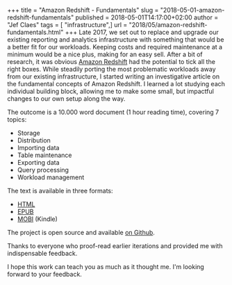 +++
title = "Amazon Redshift - Fundamentals"
slug = "2018-05-01-amazon-redshift-fundamentals"
published = 2018-05-01T14:17:00+02:00
author = "Jef Claes"
tags = [ "infrastructure",]
url = "2018/05/amazon-redshift-fundamentals.html"
+++
Late 2017, we set out to replace and upgrade our existing reporting and
analytics infrastructure with something that would be a better fit for
our workloads. Keeping costs and required maintenance at a minimum would
be a nice plus, making for an easy sell. After a bit of research, it was
obvious [Amazon Redshift](https://aws.amazon.com/redshift/) had the
potential to tick all the right boxes. While steadily porting the most
problematic workloads away from our existing infrastructure, I started
writing an investigative article on the fundamental concepts of Amazon
Redshift. I learned a lot studying each individual building block,
allowing me to make some small, but impactful changes to our own setup
along the way.  

  

The outcome is a 10.000 word document (1 hour reading time), covering 7
topics:  

-   Storage
-   Distribution
-   Importing data
-   Table maintenance
-   Exporting data
-   Query processing
-   Workload management

  

The text is available in three formats:  

-   [HTML](https://s3-eu-west-1.amazonaws.com/cdn.jefclaes.be/amazon-redshift-fundamentals/aws-redshift-fundamentals.html)
-   [EPUB](https://s3-eu-west-1.amazonaws.com/cdn.jefclaes.be/amazon-redshift-fundamentals/aws-redshift-fundamentals.epub)
-   [MOBI](https://s3-eu-west-1.amazonaws.com/cdn.jefclaes.be/amazon-redshift-fundamentals/aws-redshift-fundamentals.mobi)
    (Kindle)

  

The project is open source and available [on
Github](https://github.com/JefClaes/amazon-redshift-fundamentals).

  

Thanks to everyone who proof-read earlier iterations and provided me
with indispensable feedback.

  

I hope this work can teach you as much as it thought me. I'm looking
forward to your feedback.
